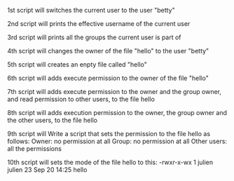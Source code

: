 1st script will switches the current user to the user "betty"

2nd script will prints the effective username of the current user

3rd script will prints all the groups the current user is part of

4th script will changes the owner of the file "hello" to the user "betty"

5th script will creates an enpty file called "hello"

6th script will adds execute permission to the owner of the file "hello"

7th script will adds execute permission to the owner and the group owner, and read permission to other users, to the file hello

8th script will adds execution permission to the owner, the group owner and the other users, to the file hello

9th script will Write a script that sets the permission to the file hello as follows:
Owner: no permission at all
Group: no permission at all
Other users: all the permissions

10th script will  sets the mode of the file hello to this:
-rwxr-x-wx 1 julien julien 23 Sep 20 14:25 hello
